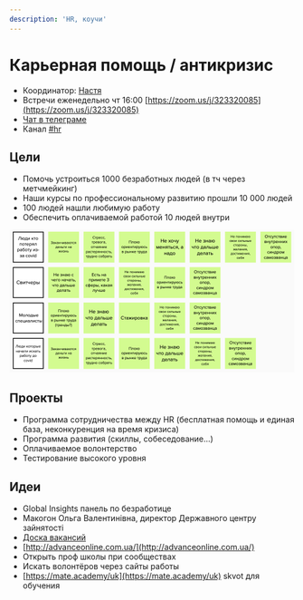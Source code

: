 ```yaml
---
description: 'HR, коучи'
---
```


# Карьерная помощь / антикризис

* Координатор: [Настя](http://t.me/Sia_AnastaSi)
* Встречи еженедельно чт 16:00 [https://zoom.us/j/323320085](https://zoom.us/j/323320085)
* [Чат в телеграме](https://t.me/joinchat/D2dUjhntik4xS68pOqQNGQ)
* Канал [\#hr](https://discord.gg/SFu4Xx8)

## Цели

* Помочь устроиться 1000 безработных людей \(в тч через метчмейкинг\)
* Наши курсы по профессиональному развитию прошли 10 000 людей
* 100 людей нашли любимую работу
* Обеспечить оплачиваемой работой 10 людей внутри

![](../../.gitbook/assets/image%20%2882%29.png)

## Проекты

* Программа сотрудничества между HR \(бесплатная помощь и единая база, неконкуренция на время кризиса\)
* Программа развития \(скиллы, собеседование...\)
* Оплачиваемое волонтерство
* Тестирование высокого уровня

## Идеи

* Global Insights панель по безработице
* Макогон Ольга Валентинівна, директор Державного центру зайнятості 
* [Доска вакансий](https://trello.com/b/IkonsFAY/stopcovid-%D0%BD%D1%83%D0%B6%D0%B5%D0%BD-%D0%B2%D0%BE%D0%BB%D0%BE%D0%BD%D1%82%D0%B5%D1%80)
* [http://advanceonline.com.ua/](http://advanceonline.com.ua/)
* Открыть проф школы при сообществах
* Искать волонтёров через сайты работы
* [https://mate.academy/uk](https://mate.academy/uk) skvot для обучения

